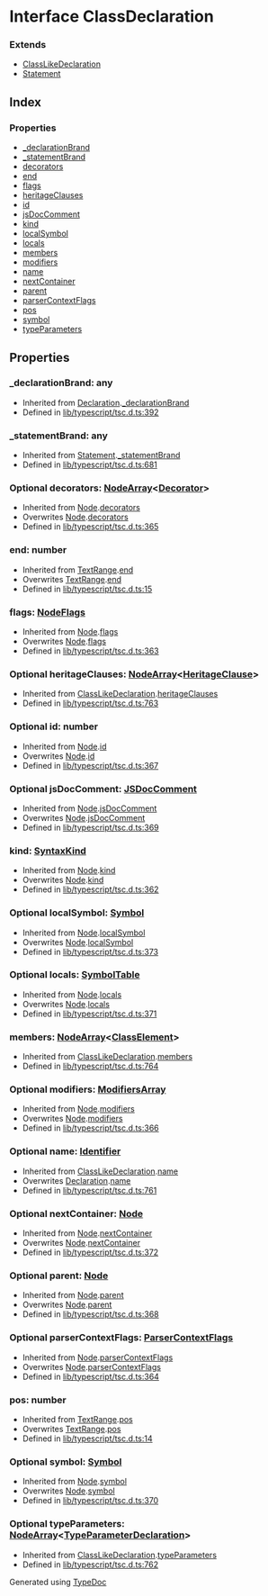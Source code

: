 # Interface ClassDeclaration


### Extends
* [ClassLikeDeclaration](ts.classlikedeclaration.md)
* [Statement](ts.statement.md)

## Index

### Properties
* [_declarationBrand](ts.classdeclaration.md#_declarationbrand)
* [_statementBrand](ts.classdeclaration.md#_statementbrand)
* [decorators](ts.classdeclaration.md#decorators)
* [end](ts.classdeclaration.md#end)
* [flags](ts.classdeclaration.md#flags)
* [heritageClauses](ts.classdeclaration.md#heritageclauses)
* [id](ts.classdeclaration.md#id)
* [jsDocComment](ts.classdeclaration.md#jsdoccomment)
* [kind](ts.classdeclaration.md#kind)
* [localSymbol](ts.classdeclaration.md#localsymbol)
* [locals](ts.classdeclaration.md#locals)
* [members](ts.classdeclaration.md#members)
* [modifiers](ts.classdeclaration.md#modifiers)
* [name](ts.classdeclaration.md#name)
* [nextContainer](ts.classdeclaration.md#nextcontainer)
* [parent](ts.classdeclaration.md#parent)
* [parserContextFlags](ts.classdeclaration.md#parsercontextflags)
* [pos](ts.classdeclaration.md#pos)
* [symbol](ts.classdeclaration.md#symbol)
* [typeParameters](ts.classdeclaration.md#typeparameters)

## Properties

### _declarationBrand: any

* Inherited from [Declaration](ts.declaration.md).[_declarationBrand](ts.declaration.md#_declarationbrand)
* Defined in [lib/typescript/tsc.d.ts:392](https://github.com/kimamula/typedoc/blob/HEAD/src/lib/typescript/tsc.d.ts#L392)


### _statementBrand: any

* Inherited from [Statement](ts.statement.md).[_statementBrand](ts.statement.md#_statementbrand)
* Defined in [lib/typescript/tsc.d.ts:681](https://github.com/kimamula/typedoc/blob/HEAD/src/lib/typescript/tsc.d.ts#L681)


### Optional decorators: [NodeArray](ts.nodearray.md)<[Decorator](ts.decorator.md)>

* Inherited from [Node](ts.node.md).[decorators](ts.node.md#decorators)
* Overwrites [Node](ts.node.md).[decorators](ts.node.md#decorators)
* Defined in [lib/typescript/tsc.d.ts:365](https://github.com/kimamula/typedoc/blob/HEAD/src/lib/typescript/tsc.d.ts#L365)


### end: number

* Inherited from [TextRange](ts.textrange.md).[end](ts.textrange.md#end)
* Overwrites [TextRange](ts.textrange.md).[end](ts.textrange.md#end)
* Defined in [lib/typescript/tsc.d.ts:15](https://github.com/kimamula/typedoc/blob/HEAD/src/lib/typescript/tsc.d.ts#L15)


### flags: [NodeFlags](../enums/ts.nodeflags.md)

* Inherited from [Node](ts.node.md).[flags](ts.node.md#flags)
* Overwrites [Node](ts.node.md).[flags](ts.node.md#flags)
* Defined in [lib/typescript/tsc.d.ts:363](https://github.com/kimamula/typedoc/blob/HEAD/src/lib/typescript/tsc.d.ts#L363)


### Optional heritageClauses: [NodeArray](ts.nodearray.md)<[HeritageClause](ts.heritageclause.md)>

* Inherited from [ClassLikeDeclaration](ts.classlikedeclaration.md).[heritageClauses](ts.classlikedeclaration.md#heritageclauses)
* Defined in [lib/typescript/tsc.d.ts:763](https://github.com/kimamula/typedoc/blob/HEAD/src/lib/typescript/tsc.d.ts#L763)


### Optional id: number

* Inherited from [Node](ts.node.md).[id](ts.node.md#id)
* Overwrites [Node](ts.node.md).[id](ts.node.md#id)
* Defined in [lib/typescript/tsc.d.ts:367](https://github.com/kimamula/typedoc/blob/HEAD/src/lib/typescript/tsc.d.ts#L367)


### Optional jsDocComment: [JSDocComment](ts.jsdoccomment.md)

* Inherited from [Node](ts.node.md).[jsDocComment](ts.node.md#jsdoccomment)
* Overwrites [Node](ts.node.md).[jsDocComment](ts.node.md#jsdoccomment)
* Defined in [lib/typescript/tsc.d.ts:369](https://github.com/kimamula/typedoc/blob/HEAD/src/lib/typescript/tsc.d.ts#L369)


### kind: [SyntaxKind](../enums/ts.syntaxkind.md)

* Inherited from [Node](ts.node.md).[kind](ts.node.md#kind)
* Overwrites [Node](ts.node.md).[kind](ts.node.md#kind)
* Defined in [lib/typescript/tsc.d.ts:362](https://github.com/kimamula/typedoc/blob/HEAD/src/lib/typescript/tsc.d.ts#L362)


### Optional localSymbol: [Symbol](ts.symbol.md)

* Inherited from [Node](ts.node.md).[localSymbol](ts.node.md#localsymbol)
* Overwrites [Node](ts.node.md).[localSymbol](ts.node.md#localsymbol)
* Defined in [lib/typescript/tsc.d.ts:373](https://github.com/kimamula/typedoc/blob/HEAD/src/lib/typescript/tsc.d.ts#L373)


### Optional locals: [SymbolTable](ts.symboltable.md)

* Inherited from [Node](ts.node.md).[locals](ts.node.md#locals)
* Overwrites [Node](ts.node.md).[locals](ts.node.md#locals)
* Defined in [lib/typescript/tsc.d.ts:371](https://github.com/kimamula/typedoc/blob/HEAD/src/lib/typescript/tsc.d.ts#L371)


### members: [NodeArray](ts.nodearray.md)<[ClassElement](ts.classelement.md)>

* Inherited from [ClassLikeDeclaration](ts.classlikedeclaration.md).[members](ts.classlikedeclaration.md#members)
* Defined in [lib/typescript/tsc.d.ts:764](https://github.com/kimamula/typedoc/blob/HEAD/src/lib/typescript/tsc.d.ts#L764)


### Optional modifiers: [ModifiersArray](ts.modifiersarray.md)

* Inherited from [Node](ts.node.md).[modifiers](ts.node.md#modifiers)
* Overwrites [Node](ts.node.md).[modifiers](ts.node.md#modifiers)
* Defined in [lib/typescript/tsc.d.ts:366](https://github.com/kimamula/typedoc/blob/HEAD/src/lib/typescript/tsc.d.ts#L366)


### Optional name: [Identifier](ts.identifier.md)

* Inherited from [ClassLikeDeclaration](ts.classlikedeclaration.md).[name](ts.classlikedeclaration.md#name)
* Overwrites [Declaration](ts.declaration.md).[name](ts.declaration.md#name)
* Defined in [lib/typescript/tsc.d.ts:761](https://github.com/kimamula/typedoc/blob/HEAD/src/lib/typescript/tsc.d.ts#L761)


### Optional nextContainer: [Node](ts.node.md)

* Inherited from [Node](ts.node.md).[nextContainer](ts.node.md#nextcontainer)
* Overwrites [Node](ts.node.md).[nextContainer](ts.node.md#nextcontainer)
* Defined in [lib/typescript/tsc.d.ts:372](https://github.com/kimamula/typedoc/blob/HEAD/src/lib/typescript/tsc.d.ts#L372)


### Optional parent: [Node](ts.node.md)

* Inherited from [Node](ts.node.md).[parent](ts.node.md#parent)
* Overwrites [Node](ts.node.md).[parent](ts.node.md#parent)
* Defined in [lib/typescript/tsc.d.ts:368](https://github.com/kimamula/typedoc/blob/HEAD/src/lib/typescript/tsc.d.ts#L368)


### Optional parserContextFlags: [ParserContextFlags](../enums/ts.parsercontextflags.md)

* Inherited from [Node](ts.node.md).[parserContextFlags](ts.node.md#parsercontextflags)
* Overwrites [Node](ts.node.md).[parserContextFlags](ts.node.md#parsercontextflags)
* Defined in [lib/typescript/tsc.d.ts:364](https://github.com/kimamula/typedoc/blob/HEAD/src/lib/typescript/tsc.d.ts#L364)


### pos: number

* Inherited from [TextRange](ts.textrange.md).[pos](ts.textrange.md#pos)
* Overwrites [TextRange](ts.textrange.md).[pos](ts.textrange.md#pos)
* Defined in [lib/typescript/tsc.d.ts:14](https://github.com/kimamula/typedoc/blob/HEAD/src/lib/typescript/tsc.d.ts#L14)


### Optional symbol: [Symbol](ts.symbol.md)

* Inherited from [Node](ts.node.md).[symbol](ts.node.md#symbol)
* Overwrites [Node](ts.node.md).[symbol](ts.node.md#symbol)
* Defined in [lib/typescript/tsc.d.ts:370](https://github.com/kimamula/typedoc/blob/HEAD/src/lib/typescript/tsc.d.ts#L370)


### Optional typeParameters: [NodeArray](ts.nodearray.md)<[TypeParameterDeclaration](ts.typeparameterdeclaration.md)>

* Inherited from [ClassLikeDeclaration](ts.classlikedeclaration.md).[typeParameters](ts.classlikedeclaration.md#typeparameters)
* Defined in [lib/typescript/tsc.d.ts:762](https://github.com/kimamula/typedoc/blob/HEAD/src/lib/typescript/tsc.d.ts#L762)



Generated using [TypeDoc](http://typedoc.io)
